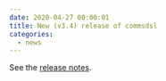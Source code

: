 ```yaml
---
date: 2020-04-27 00:00:01 
title: New (v3.4) release of commsdsl
categories:
  - news
---
```

See the [release notes](https://github.com/commschamp/commsdsl/releases/tag/v3.4).


